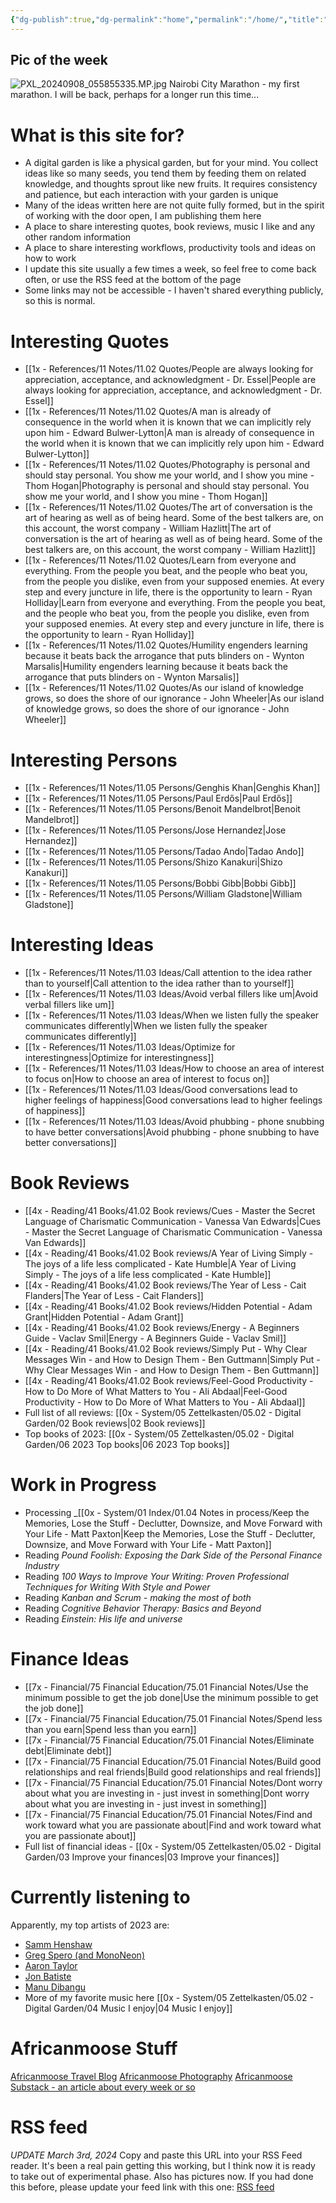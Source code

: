 ```yaml
---
{"dg-publish":true,"dg-permalink":"home","permalink":"/home/","title":"AfricanMoose Digital Garden","tags":["gardenEntry"],"dgShowFileTree":true,"created":"2024-09-03T19:52:03.816+03:00","updated":"2024-09-11T22:41:49.178+03:00"}
---
```


## Pic of the week
![PXL_20240908_055855335.MP.jpg](/img/user/2x%20-%20Planning/23%20Periodic%20Reviews/23.06%20Daily%20logs/PXL_20240908_055855335.MP.jpg)
Nairobi City Marathon - my first marathon. I will be back, perhaps for a longer run this time...

# What is this site for?

- A digital garden is like a physical garden, but for your mind. You collect ideas like so many seeds, you tend them by feeding them on related knowledge, and thoughts sprout like new fruits. It requires consistency and patience, but each interaction with your garden is unique
- Many of the ideas written here are not quite fully formed, but in the spirit of working with the door open, I am publishing them here
- A place to share interesting quotes, book reviews, music I like and any other random information
- A place to share interesting workflows, productivity tools and ideas on how to work
- I update this site usually a few times a week, so feel free to come back often, or use the RSS feed at the bottom of the page
- Some links may not be accessible - I haven't shared everything publicly, so this is normal.


# Interesting Quotes

- [[1x - References/11 Notes/11.02 Quotes/People are always looking for appreciation, acceptance, and acknowledgment - Dr. Essel\|People are always looking for appreciation, acceptance, and acknowledgment - Dr. Essel]]
- [[1x - References/11 Notes/11.02 Quotes/A man is already of consequence in the world when it is known that we can implicitly rely upon him - Edward Bulwer-Lytton\|A man is already of consequence in the world when it is known that we can implicitly rely upon him - Edward Bulwer-Lytton]]
- [[1x - References/11 Notes/11.02 Quotes/Photography is personal and should stay personal. You show me your world, and I show you mine - Thom Hogan\|Photography is personal and should stay personal. You show me your world, and I show you mine - Thom Hogan]]
- [[1x - References/11 Notes/11.02 Quotes/The art of conversation is the art of hearing as well as of being heard. Some of the best talkers are, on this account, the worst company - William Hazlitt\|The art of conversation is the art of hearing as well as of being heard. Some of the best talkers are, on this account, the worst company - William Hazlitt]]
- [[1x - References/11 Notes/11.02 Quotes/Learn from everyone and everything. From the people you beat, and the people who beat you, from the people you dislike, even from your supposed enemies. At every step and every juncture in life, there is the opportunity to learn - Ryan Holliday\|Learn from everyone and everything. From the people you beat, and the people who beat you, from the people you dislike, even from your supposed enemies. At every step and every juncture in life, there is the opportunity to learn - Ryan Holliday]]
- [[1x - References/11 Notes/11.02 Quotes/Humility engenders learning because it beats back the arrogance that puts blinders on - Wynton Marsalis\|Humility engenders learning because it beats back the arrogance that puts blinders on - Wynton Marsalis]]
- [[1x - References/11 Notes/11.02 Quotes/As our island of knowledge grows, so does the shore of our ignorance - John Wheeler\|As our island of knowledge grows, so does the shore of our ignorance - John Wheeler]]

# Interesting Persons

- [[1x - References/11 Notes/11.05 Persons/Genghis Khan\|Genghis Khan]]
- [[1x - References/11 Notes/11.05 Persons/Paul Erdős\|Paul Erdős]]
- [[1x - References/11 Notes/11.05 Persons/Benoit Mandelbrot\|Benoit Mandelbrot]]
- [[1x - References/11 Notes/11.05 Persons/Jose Hernandez\|Jose Hernandez]]
- [[1x - References/11 Notes/11.05 Persons/Tadao Ando\|Tadao Ando]]
- [[1x - References/11 Notes/11.05 Persons/Shizo Kanakuri\|Shizo Kanakuri]]
- [[1x - References/11 Notes/11.05 Persons/Bobbi Gibb\|Bobbi Gibb]]
- [[1x - References/11 Notes/11.05 Persons/William Gladstone\|William Gladstone]]

# Interesting Ideas

- [[1x - References/11 Notes/11.03 Ideas/Call attention to the idea rather than to yourself\|Call attention to the idea rather than to yourself]]
- [[1x - References/11 Notes/11.03 Ideas/Avoid verbal fillers like um\|Avoid verbal fillers like um]]
- [[1x - References/11 Notes/11.03 Ideas/When we listen fully the speaker communicates differently\|When we listen fully the speaker communicates differently]]
- [[1x - References/11 Notes/11.03 Ideas/Optimize for interestingness\|Optimize for interestingness]]
- [[1x - References/11 Notes/11.03 Ideas/How to choose an area of interest to focus on\|How to choose an area of interest to focus on]]
- [[1x - References/11 Notes/11.03 Ideas/Good conversations lead to higher feelings of happiness\|Good conversations lead to higher feelings of happiness]]
- [[1x - References/11 Notes/11.03 Ideas/Avoid phubbing - phone snubbing to have better conversations\|Avoid phubbing - phone snubbing to have better conversations]]


# Book Reviews

- [[4x - Reading/41 Books/41.02 Book reviews/Cues - Master the Secret Language of Charismatic Communication - Vanessa Van Edwards\|Cues - Master the Secret Language of Charismatic Communication - Vanessa Van Edwards]]
- [[4x - Reading/41 Books/41.02 Book reviews/A Year of Living Simply - The joys of a life less complicated - Kate Humble\|A Year of Living Simply - The joys of a life less complicated - Kate Humble]]
- [[4x - Reading/41 Books/41.02 Book reviews/The Year of Less - Cait Flanders\|The Year of Less - Cait Flanders]]
- [[4x - Reading/41 Books/41.02 Book reviews/Hidden Potential - Adam Grant\|Hidden Potential - Adam Grant]]
- [[4x - Reading/41 Books/41.02 Book reviews/Energy - A Beginners Guide - Vaclav Smil\|Energy - A Beginners Guide - Vaclav Smil]]
- [[4x - Reading/41 Books/41.02 Book reviews/Simply Put - Why Clear Messages Win - and How to Design Them - Ben Guttmann\|Simply Put - Why Clear Messages Win - and How to Design Them - Ben Guttmann]]
- [[4x - Reading/41 Books/41.02 Book reviews/Feel-Good Productivity - How to Do More of What Matters to You - Ali Abdaal\|Feel-Good Productivity - How to Do More of What Matters to You - Ali Abdaal]]
- Full list of all reviews: [[0x - System/05 Zettelkasten/05.02 - Digital Garden/02 Book reviews\|02 Book reviews]]
- Top books of 2023: [[0x - System/05 Zettelkasten/05.02 - Digital Garden/06 2023 Top books\|06 2023 Top books]]

# Work in Progress

- Processing _[[0x - System/01 Index/01.04 Notes in process/Keep the Memories, Lose the Stuff - Declutter, Downsize, and Move Forward with Your Life - Matt Paxton\|Keep the Memories, Lose the Stuff - Declutter, Downsize, and Move Forward with Your Life - Matt Paxton]]
- Reading _Pound Foolish: Exposing the Dark Side of the Personal Finance Industry_
- Reading _100 Ways to Improve Your Writing: Proven Professional Techniques for Writing With Style and Power_
- Reading _Kanban and Scrum - making the most of both_
- Reading _Cognitive Behavior Therapy: Basics and Beyond_
- Reading _Einstein: His life and universe_

# Finance Ideas

- [[7x - Financial/75 Financial Education/75.01 Financial Notes/Use the minimum possible to get the job done\|Use the minimum possible to get the job done]]
- [[7x - Financial/75 Financial Education/75.01 Financial Notes/Spend less than you earn\|Spend less than you earn]]
- [[7x - Financial/75 Financial Education/75.01 Financial Notes/Eliminate debt\|Eliminate debt]]
- [[7x - Financial/75 Financial Education/75.01 Financial Notes/Build good relationships and real friends\|Build good relationships and real friends]]
- [[7x - Financial/75 Financial Education/75.01 Financial Notes/Dont worry about what you are investing in - just invest in something\|Dont worry about what you are investing in - just invest in something]]
- [[7x - Financial/75 Financial Education/75.01 Financial Notes/Find and work toward what you are passionate about\|Find and work toward what you are passionate about]]
- Full list of financial ideas - [[0x - System/05 Zettelkasten/05.02 - Digital Garden/03 Improve your finances\|03 Improve your finances]]

# Currently listening to

Apparently, my top artists of 2023 are:
- [Samm Henshaw](https://www.youtube.com/watch?v=I_8-P4eZ1jA)
- [Greg Spero (and MonoNeon)](https://www.youtube.com/watch?v=S6_EMdSs45k)
- [Aaron Taylor](https://www.youtube.com/watch?v=7Tln_B11HgQ)
- [Jon Batiste](https://www.youtube.com/watch?v=ze4xcmBFvaE)
- [Manu Dibangu](https://www.youtube.com/watch?v=HV2hfn-TS14)
- More of my favorite music here [[0x - System/05 Zettelkasten/05.02 - Digital Garden/04 Music I enjoy\|04 Music I enjoy]]

# Africanmoose Stuff

[Africanmoose Travel Blog](https://africanmoose.blogspot.com)
[Africanmoose Photography](http://Africanmoose.com)
[Africanmoose Substack - an article about every week or so](africanmoose.substack.com)

# RSS feed

*UPDATE March 3rd, 2024* Copy and paste this URL into your RSS Feed reader. It's been a real pain getting this working, but I think now it is ready to take out of experimental phase. Also has pictures now. If you had done this before, please update your feed link with this one:
[RSS feed](https://africanmoose.netlify.app/feed.xml)
